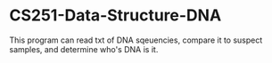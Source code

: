 # CS251-Data-Structure-DNA

This program can read txt of DNA sqeuencies, compare it to suspect samples, and determine who's DNA is it.
